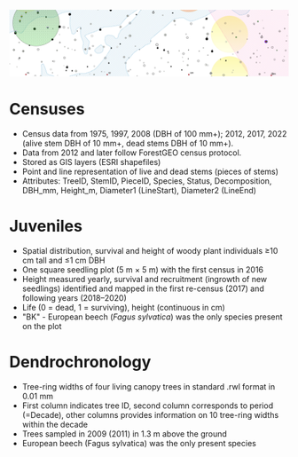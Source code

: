 ![ortophoto](https://github.com/VUKOZ-OEL/bluecat-data-pool/blob/main/docs/assets/images/mapa.png?raw=true) 
# Censuses


- Census data from 1975, 1997, 2008 (DBH of 100 mm+); 2012, 2017, 2022 (alive stem DBH of 10 mm+, dead stems DBH of 10 mm+).
- Data from 2012 and later follow ForestGEO census protocol.
- Stored as GIS layers (ESRI shapefiles)
- Point and line representation of live and dead stems (pieces of stems)
- Attributes: TreeID, StemID, PieceID, Species, Status, Decomposition, DBH_mm, Height_m, Diameter1 (LineStart), Diameter2 (LineEnd)


# Juveniles

- Spatial distribution, survival and height of woody plant individuals ≥10 cm tall and ≤1 cm DBH
- One square seedling plot (5 m	× 5 m) with the first census in 2016
- Height measured yearly, survival and recruitment (ingrowth of new seedlings) identified and mapped in the first re-census (2017) and following years (2018–2020)
- Life (0 = dead, 1 = surviving), height (continuous in cm)
- "BK" - European beech (_Fagus sylvatica_) was the only species present on the plot


# Dendrochronology

- Tree-ring widths of four living canopy trees in standard .rwl format in 0.01 mm
- First column indicates tree ID, second column corresponds to period (=Decade), other columns provides information on 10 tree-ring widths within the decade
- Trees sampled in 2009 (2011) in 1.3 m above the ground
- European beech (Fagus sylvatica) was the only present species
